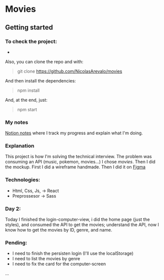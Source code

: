 # Movies
## Getting started
### To check the project:

-

Also, you can clone the repo and with:

>git clone https://github.com/NicolasArevalo/movies 

And then install the dependencies:

>npm install

And, at the end, just:

>npm start

### My notes

[Notion notes](https://nicolasarevalo.notion.site/Technical-interview-IndiGo-4907174803914799878bbf167e55a79b) where I track my progress and explain what I'm doing.

### Explanation

This project is how I'm solving the technical interview. The problem was consuming an API (music, pokemon, movies...) I chose _movies_. 
Then I did the mockup. First I did a wireframe handmade. Then I did it on [Figma](https://www.figma.com/file/sf4ubNZJqskHrNdgL6QaiF/IndiGO-movies)

### Technologies:

* Html, Css, Js, -> React
* Preprossesor -> Sass

### Day 2:

Today I finished the login-computer-view, i did the home page (just the styles), and consumed the API to get the movies; understand the API, now I know how to get the movies by ID, genre, and name.

### Pending:

* I need to finish the persisten login (I'll use the localStorage)
* I need to list the movies by genre
* I need to fix the card for the computer-screen

...






